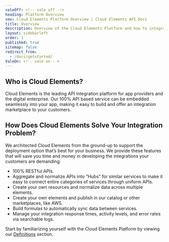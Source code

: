 ```yaml
---
valeOff: <!-- vale off -->
heading: Platform Overview
seo: Cloud Elements Platform Overview | Cloud Elements API Docs
title: Overview
description: Overview of the Cloud Elements Platform and how to integrate it into your application.
layout: sidebarleft
order: 1
published: true
sitemap: false
redirect_from:
  - /docs/getstarted/
ValeOn: <!-- vale on -->
---
```


## Who is Cloud Elements?

Cloud Elements is the leading API integration platform for app providers and the digital enterprise. Our 100% API based service can be embedded seamlessly into your app, making it easy to build and offer an integration marketplace to your customers.

## How Does Cloud Elements Solve Your Integration Problem?

We architected Cloud Elements from the ground-up to support the deployment option that’s best for your business. We provide these features that will save you time and money in developing the integrations your customers are demanding:

* 100% RESTful APIs.
* Aggregate and normalize APIs into “Hubs” for similar services to make it easy to connect entire categories of services through uniform APIs.
* Create your own resources and normalize data across multiple elements.
* Create your own elements and publish in our catalog or other marketplaces, like AWS.
* Build formulas to automatically sync data between services.
* Manage your integration response times, activity levels, and error rates via searchable logs.

Start by familiarizing yourself with the Cloud Elements Platform by viewing our [Definitions](definitions.html) section.
